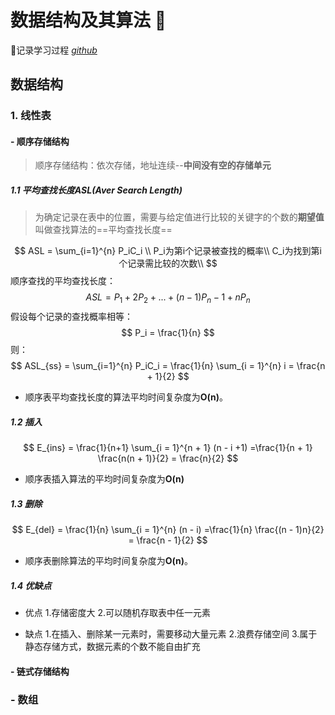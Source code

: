 
# 数据结构及其算法 👋

🔗记录学习过程 *[github](https://github.com/Hidtly/data-structure-algorithm)*

## 数据结构

### 1. 线性表

#### - 顺序存储结构
  
 >顺序存储结构：依次存储，地址连续--**中间没有空的存储单元**

##### 1.1 平均查找长度ASL(Aver Search Length)

>为确定记录在表中的位置，需要与给定值进行比较的关键字的个数的**期望值**叫做查找算法的==平均查找长度==

$$
    ASL = \sum_{i=1}^{n} P_iC_i \\
    P_i为第i个记录被查找的概率\\
    C_i为找到第i个记录需比较的次数\\
$$
顺序查找的平均查找长度：
 $$
ASL = P_1 + 2P_2+...+(n-1)P_n-1+nP_n
$$
假设每个记录的查找概率相等：
$$
P_i = \frac{1}{n}
$$
则：
$$
    ASL_{ss} = \sum_{i=1}^{n} P_iC_i = \frac{1}{n} \sum_{i = 1}^{n} i = \frac{n + 1}{2}
$$

- 顺序表平均查找长度的算法平均时间复杂度为**O(n)**。

##### 1.2 插入

$$
    E_{ins} = \frac{1}{n+1} \sum_{i = 1}^{n + 1} (n - i +1) =\frac{1}{n + 1} \frac{n(n + 1)}{2} = \frac{n}{2}
$$

- 顺序表插入算法的平均时间复杂度为**O(n)**

##### 1.3 删除

$$
    E_{del} = \frac{1}{n} \sum_{i = 1}^{n} (n - i) =\frac{1}{n} \frac{(n - 1)n}{2} = \frac{n - 1}{2}
$$

- 顺序表删除算法的平均时间复杂度为**O(n)**。

##### 1.4 优缺点

- 优点
  1.存储密度大
  2.可以随机存取表中任一元素

- 缺点
  1.在插入、删除某一元素时，需要移动大量元素
  2.浪费存储空间
  3.属于静态存储方式，数据元素的个数不能自由扩充

#### - 链式存储结构

### - 数组

